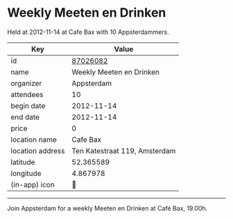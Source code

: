 # Weekly Meeten en Drinken
Held at 2012-11-14 at Cafe Bax with 10 Appsterdammers.
        
|Key|Value
|---|---|
|id|[87026082](https://www.meetup.com/appsterdam/events/87026082/)|
|name|Weekly Meeten en Drinken|
|organizer|Appsterdam|
|attendees|10|
|begin date|2012-11-14|
|end date|2012-11-14|
|price|0|
|location name|Cafe Bax|
|location address|Ten Katestraat 119, Amsterdam|
|latitude|52.365589|
|longitude|4.867978|
|(in-app) icon|🍺|

---

Join Appsterdam for a weekly Meeten en Drinken at Café Bax, 19.00h.


